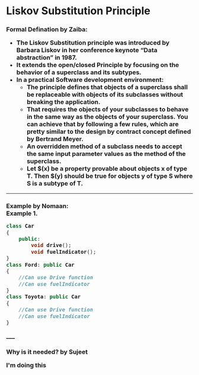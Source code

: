<h1>Liskov Substitution Principle<br>



<h3> Formal Defination by Zaiba:

* The Liskov Substitution principle was introduced by Barbara Liskov in her conference keynote “Data abstraction” in 1987.
* It extends the open/closed Principle by focusing on the behavior of a superclass and its subtypes.
* In a practical Software development environment:
  - The principle defines that objects of a superclass shall be replaceable with objects of its subclasses without breaking the application.
  - That requires the objects of your subclasses to behave in the same way as the objects of your superclass. You can achieve that by following a few rules, which are pretty similar to the design by contract concept defined by   Bertrand Meyer.
  - An overridden method of a subclass needs to accept the same input parameter values as the method of the superclass.
  - Let $(x) be a property provable about objects x of type T. Then $(y) should be true for objects y of type S where S is a subtype of T.
___
<h3> Example by Nomaan:

<ex1>
<summary>Example 1.</summary>

```c++
class Car
{
	public:
		void drive();
		void fuelIndicator();
}
class Ford: public Car
{
	//Can use Drive function
	//Can use fuelIndicator
}
class Toyota: public Car
{
	//Can use Drive function
	//Can use fuelIndicator
}
```
</ex1>
___
<h3>Why is it needed? by Sujeet

I'm doing this
